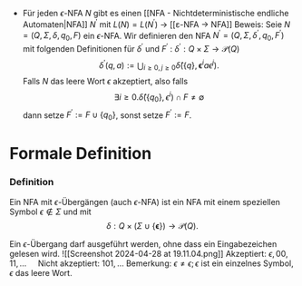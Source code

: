 
- Für jeden $\epsilon \text {-NFA } N$ gibt es einen [[NFA - Nichtdeterministische endliche Automaten|NFA]] $N^{\prime}$ mit $L(N)=L\left(N^{\prime}\right)$
	-> [[ε-NFA -> NFA]]
	Beweis:
	Seie $N=\left(Q, \Sigma, \delta, q_0, F\right)$ ein $\epsilon$-NFA. Wir definieren den NFA $N^{\prime}=\left(Q, \Sigma, \delta^{\prime}, q_0, F^{\prime}\right)$ mit folgenden Definitionen für $\delta^{\prime}$ und $F^{\prime}$ :
	$\delta^{\prime}: Q \times \Sigma \rightarrow \mathcal{P}(Q)$
$$\begin{equation*}
\delta^{\prime}(q, a):=\bigcup_{i \geq 0, j \geq 0} \hat{\delta}\left(\{q\}, \boldsymbol{\epsilon}^i a \epsilon^j\right) .
\end{equation*}$$
	Falls $N$ das leere Wort $\epsilon$ akzeptiert, also falls
$$\begin{equation*}
\exists i \geq 0 . \hat{\delta}\left(\left\{q_0\right\}, \epsilon^i\right) \cap F \neq \emptyset
\end{equation*}$$
	dann setze $F^{\prime}:=F \cup\left\{q_0\right\}$, sonst setze $F^{\prime}:=F$.


# Formale Definition
### Definition
Ein NFA mit $\epsilon$-Übergängen (auch $\epsilon$-NFA) ist ein NFA mit einem speziellen Symbol $\epsilon \notin \Sigma$ und mit
$$\begin{equation*}
\delta: Q \times(\Sigma \cup\{\boldsymbol{\epsilon}\}) \rightarrow \mathcal{P}(Q) .
\end{equation*}$$

Ein $\epsilon$-Übergang darf ausgeführt werden, ohne dass ein Eingabezeichen gelesen wird.
![[Screenshot 2024-04-28 at 19.11.04.png]]
Akzeptiert: $\epsilon, 00,11, \ldots \quad$ Nicht akzeptiert: $101, \ldots$
Bemerkung: $\epsilon \neq \epsilon ; \epsilon$ ist ein einzelnes Symbol, $\epsilon$ das leere Wort.

